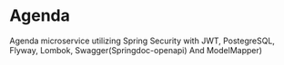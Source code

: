 # Agenda
Agenda microservice utilizing Spring Security with JWT, PostegreSQL, Flyway, Lombok, Swagger(Springdoc-openapi) And ModelMapper) 
